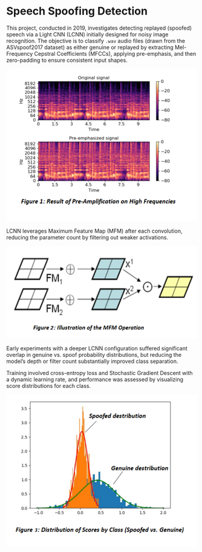 # Speech Spoofing Detection


This project, conducted in 2019, investigates detecting replayed (spoofed) speech via a Light CNN (LCNN) initially designed for noisy image recognition. The objective is to classify `.wav` audio files (drawn from the ASVspoof2017 dataset) as either genuine or replayed by extracting Mel-Frequency Cepstral Coefficients (MFCCs), applying pre-emphasis, and then zero-padding to ensure consistent input shapes.
<p align="center">
  <img src="images/Pre_amplification.png" alt="Description" width="1000"/>
</p>
LCNN leverages Maximum Feature Map (MFM) after each convolution, reducing the parameter count by filtering out weaker activations.
<p align="center">
  <img src="images/MFM.png" alt="Description" width="1000"/>
</p>                                                  
Early experiments with a deeper LCNN configuration suffered significant overlap in genuine vs. spoof probability distributions, but reducing the model’s depth or filter count substantially improved class separation.

Training involved cross-entropy loss and Stochastic Gradient Descent with a dynamic learning rate, and performance was assessed by visualizing score distributions for each class.
<p align="center">
  <img src="images/Distribution_Scores.png" alt="Description" width="1000"/>
</p>                                                  

